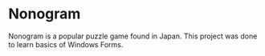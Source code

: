 # Nonogram
Nonogram is a popular puzzle game found in Japan. This project was done to learn basics of Windows Forms.
